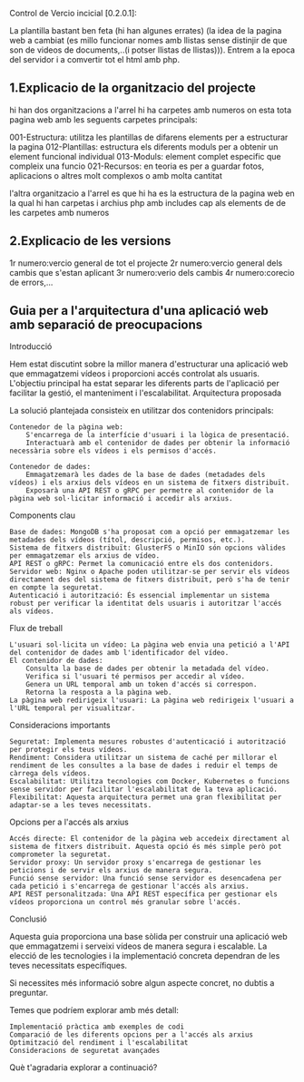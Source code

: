 Control de Vercio incicial [0.2.0.1]:

La plantilla bastant ben feta (hi han algunes errates) (la idea de la pagina web a cambiat (es millo funcionar nomes amb llistas sense distinjir de que son de videos de documents,..(i potser llistas de llistas))).
Entrem a la epoca del servidor i a comvertir tot el html amb php.

1.Explicacio de la organitzacio del projecte
-------------------------------------------

hi han dos organitzacions a l'arrel hi ha carpetes amb numeros on esta tota pagina web amb les seguents carpetes principals:

001-Estructura: utilitza les plantillas de difarens elements per a estructurar la pagina
012-Plantillas: estructura els diferents moduls per a obtenir un element funcional individual
013-Moduls: element complet especific que compleix una funcio
021-Recursos: en teoria es per a guardar fotos, aplicacions o altres molt complexos o amb molta cantitat

l'altra organitzacio a l'arrel es que hi ha es la estructura de la pagina web en la qual hi han carpetas i archius php amb includes cap als elements de de les carpetes amb numeros



2.Explicacio de les versions
----------------------------

1r numero:vercio general de tot el projecte
2r numero:vercio general dels cambis que s'estan aplicant
3r numero:verio dels cambis
4r numero:corecio de errors,...


Guia per a l'arquitectura d'una aplicació web amb separació de preocupacions 
----------------------------------------------------------------------------

Introducció

Hem estat discutint sobre la millor manera d'estructurar una aplicació web que emmagatzemi vídeos i proporcioni accés controlat als usuaris. L'objectiu principal ha estat separar les diferents parts de l'aplicació per facilitar la gestió, el manteniment i l'escalabilitat.
Arquitectura proposada

La solució plantejada consisteix en utilitzar dos contenidors principals:

    Contenedor de la pàgina web:
        S'encarrega de la interfície d'usuari i la lògica de presentació.
        Interactuarà amb el contenidor de dades per obtenir la informació necessària sobre els vídeos i els permisos d'accés.

    Contenedor de dades:
        Emmagatzemarà les dades de la base de dades (metadades dels vídeos) i els arxius dels vídeos en un sistema de fitxers distribuït.
        Exposarà una API REST o gRPC per permetre al contenidor de la pàgina web sol·licitar informació i accedir als arxius.

Components clau

    Base de dades: MongoDB s'ha proposat com a opció per emmagatzemar les metadades dels vídeos (títol, descripció, permisos, etc.).
    Sistema de fitxers distribuït: GlusterFS o MinIO són opcions vàlides per emmagatzemar els arxius de vídeo.
    API REST o gRPC: Permet la comunicació entre els dos contenidors.
    Servidor web: Nginx o Apache poden utilitzar-se per servir els vídeos directament des del sistema de fitxers distribuït, però s'ha de tenir en compte la seguretat.
    Autenticació i autorització: És essencial implementar un sistema robust per verificar la identitat dels usuaris i autoritzar l'accés als vídeos.

Flux de treball

    L'usuari sol·licita un vídeo: La pàgina web envia una petició a l'API del contenidor de dades amb l'identificador del vídeo.
    El contenidor de dades:
        Consulta la base de dades per obtenir la metadada del vídeo.
        Verifica si l'usuari té permisos per accedir al vídeo.
        Genera un URL temporal amb un token d'accés si correspon.
        Retorna la resposta a la pàgina web.
    La pàgina web redirigeix l'usuari: La pàgina web redirigeix l'usuari a l'URL temporal per visualitzar.

Consideracions importants

    Seguretat: Implementa mesures robustes d'autenticació i autorització per protegir els teus vídeos.
    Rendiment: Considera utilitzar un sistema de caché per millorar el rendiment de les consultes a la base de dades i reduir el temps de càrrega dels vídeos.
    Escalabilitat: Utilitza tecnologies com Docker, Kubernetes o funcions sense servidor per facilitar l'escalabilitat de la teva aplicació.
    Flexibilitat: Aquesta arquitectura permet una gran flexibilitat per adaptar-se a les teves necessitats.

Opcions per a l'accés als arxius

    Accés directe: El contenidor de la pàgina web accedeix directament al sistema de fitxers distribuït. Aquesta opció és més simple però pot comprometer la seguretat.
    Servidor proxy: Un servidor proxy s'encarrega de gestionar les peticions i de servir els arxius de manera segura.
    Funció sense servidor: Una funció sense servidor es desencadena per cada petició i s'encarrega de gestionar l'accés als arxius.
    API REST personalitzada: Una API REST específica per gestionar els vídeos proporciona un control més granular sobre l'accés.

Conclusió

Aquesta guia proporciona una base sòlida per construir una aplicació web que emmagatzemi i serveixi vídeos de manera segura i escalable. La elecció de les tecnologies i la implementació concreta dependran de les teves necessitats específiques.

Si necessites més informació sobre algun aspecte concret, no dubtis a preguntar.

Temes que podríem explorar amb més detall:

    Implementació pràctica amb exemples de codi
    Comparació de les diferents opcions per a l'accés als arxius
    Optimització del rendiment i l'escalabilitat
    Consideracions de seguretat avançades

Què t'agradaria explorar a continuació?